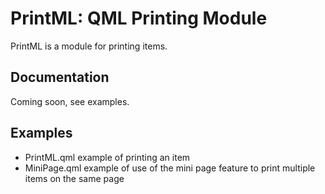 PrintML: QML Printing Module
============================

PrintML is a module for printing items.

Documentation
-------------

Coming soon, see examples.

Examples
--------

* PrintML.qml example of printing an item
* MiniPage.qml example of use of the mini page feature to print multiple items on the same page